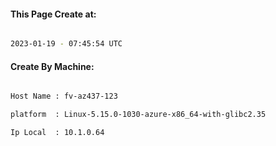 
   
#### This Page Create at:

```bash

2023-01-19 - 07:45:54 UTC

```

#### Create By Machine:

```bash

Host Name : fv-az437-123

platform  : Linux-5.15.0-1030-azure-x86_64-with-glibc2.35

Ip Local  : 10.1.0.64

```

